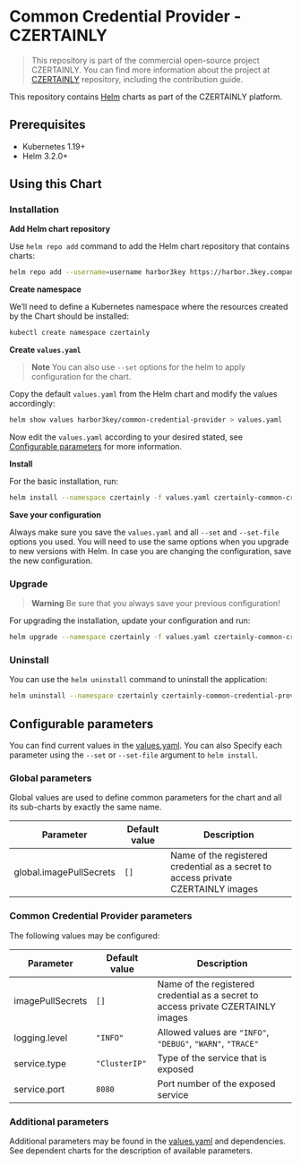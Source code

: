 # Common Credential Provider - CZERTAINLY

> This repository is part of the commercial open-source project CZERTAINLY. You can find more information about the project at [CZERTAINLY](https://github.com/3KeyCompany/CZERTAINLY) repository, including the contribution guide.

This repository contains [Helm](https://helm.sh/) charts as part of the CZERTAINLY platform.

## Prerequisites
- Kubernetes 1.19+
- Helm 3.2.0+

## Using this Chart

### Installation

**Add Helm chart repository**

Use `helm repo add` command to add the Helm chart repository that contains charts:
```bash
helm repo add --username=username harbor3key https://harbor.3key.company/chartrepo/czertainly
```

**Create namespace**

We’ll need to define a Kubernetes namespace where the resources created by the Chart should be installed:
```bash
kubectl create namespace czertainly
```

**Create `values.yaml`**

> **Note**
> You can also use `--set` options for the helm to apply configuration for the chart.

Copy the default `values.yaml` from the Helm chart and modify the values accordingly:
```bash
helm show values harbor3key/common-credential-provider > values.yaml
```
Now edit the `values.yaml` according to your desired stated, see [Configurable parameters](#configurable-parameters) for more information.

**Install**

For the basic installation, run:
```bash
helm install --namespace czertainly -f values.yaml czertainly-common-credential-provider harbor3key/common-credential-provider
```

**Save your configuration**

Always make sure you save the `values.yaml` and all `--set` and `--set-file` options you used. You will need to use the same options when you upgrade to new versions with Helm. In case you are changing the configuration, save the new configuration.

### Upgrade

> **Warning**
> Be sure that you always save your previous configuration!

For upgrading the installation, update your configuration and run:
```bash
helm upgrade --namespace czertainly -f values.yaml czertainly-common-credential-provider harbor3key/common-credential-provider
```

### Uninstall

You can use the `helm uninstall` command to uninstall the application:
```bash
helm uninstall --namespace czertainly czertainly-common-credential-provider
```

## Configurable parameters

You can find current values in the [values.yaml](values.yaml).
You can also Specify each parameter using the `--set` or `--set-file` argument to `helm install`.

### Global parameters

Global values are used to define common parameters for the chart and all its sub-charts by exactly the same name.

| Parameter                   | Default value                | Description                                                                       |
|-----------------------------|------------------------------|-----------------------------------------------------------------------------------|
| global.imagePullSecrets     | `[]`                         | Name of the registered credential as a secret to access private CZERTAINLY images |

### Common Credential Provider parameters

The following values may be configured:

| Parameter        | Default value | Description                                                                       |
|------------------|---------------|-----------------------------------------------------------------------------------|
| imagePullSecrets | `[]`          | Name of the registered credential as a secret to access private CZERTAINLY images |
| logging.level    | `"INFO"`      | Allowed values are `"INFO"`, `"DEBUG"`, `"WARN"`, `"TRACE"`                       |
| service.type     | `"ClusterIP"` | Type of the service that is exposed                                               |
| service.port     | `8080`        | Port number of the exposed service                                                |

### Additional parameters

Additional parameters may be found in the [values.yaml](values.yaml) and dependencies.
See dependent charts for the description of available parameters.